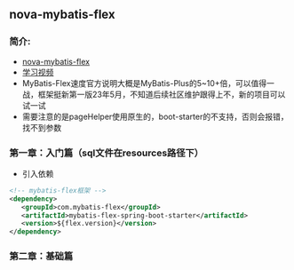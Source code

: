 ## nova-mybatis-flex
### 简介:
* [nova-mybatis-flex](https://mybatis-flex.com/zh/intro/comparison.html)
* [学习视频](https://www.bilibili.com/video/BV1yW4y1Z74j/?spm_id_from=333.788&vd_source=04ff874447812687f3346175b839011e)
* MyBatis-Flex速度官方说明大概是MyBatis-Plus的5~10+倍，可以值得一战，框架挺新第一版23年5月，不知道后续社区维护跟得上不，新的项目可以试一试
* 需要注意的是pageHelper使用原生的，boot-starter的不支持，否则会报错，找不到参数

### 第一章：入门篇（sql文件在resources路径下）
* 引入依赖
~~~xml
<!-- mybatis-flex框架 -->
<dependency>
   <groupId>com.mybatis-flex</groupId>
   <artifactId>mybatis-flex-spring-boot-starter</artifactId>
   <version>${flex.version}</version>
</dependency>
~~~


### 第二章：基础篇
